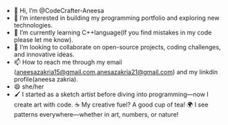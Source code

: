 - 👋 Hi, I’m @CodeCrafter-Aneesa
- 👀 I’m interested in building my programming portfolio and exploring new technologies.
- 🌱 I’m currently learning C++language(If you find mistakes in my code please let me know).
- 💞️ I’m looking to collaborate on open-source projects, coding challenges, and innovative ideas. 
- 📫 How to reach me through my email (aneesazakria15@gmail.com,anesazakria21@gmail.com) and my linkdin profile(aneesa zakria).
- 😄 she/her
-  🖌️ I started as a sketch artist before diving into programming—now I create art with code.
☕ My creative fuel? A good cup of tea!
🌍 I see patterns everywhere—whether in art, numbers, or nature!
<!---
CodeCrafter-Aneesa/CodeCrafter-Aneesa is a ✨ special ✨ repository because its `README.md` (this file) appears on your GitHub profile.
You can click the Preview link to take a look at your changes.
--->
